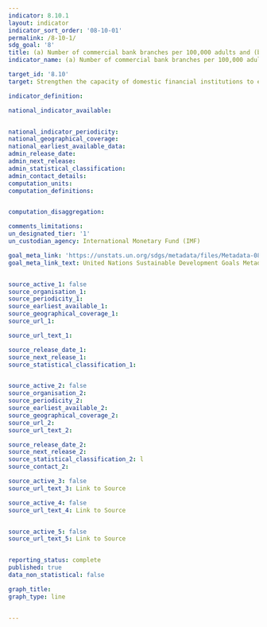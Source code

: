 ```yaml
---
indicator: 8.10.1
layout: indicator
indicator_sort_order: '08-10-01'
permalink: /8-10-1/
sdg_goal: '8'
title: (a) Number of commercial bank branches per 100,000 adults and (b) number of automated teller machines (ATMs) per 100,000 adults
indicator_name: (a) Number of commercial bank branches per 100,000 adults and (b) number of automated teller machines (ATMs) per 100,000 adults

target_id: '8.10'
target: Strengthen the capacity of domestic financial institutions to encourage and expand access to banking, insurance and financial services for all

indicator_definition:

national_indicator_available:


national_indicator_periodicity:
national_geographical_coverage:
national_earliest_available_data:
admin_release_date:
admin_next_release:
admin_statistical_classification:
admin_contact_details:
computation_units:
computation_definitions:


computation_disaggregation:

comments_limitations:
un_designated_tier: '1'
un_custodian_agency: International Monetary Fund (IMF)

goal_meta_link: 'https://unstats.un.org/sdgs/metadata/files/Metadata-08-10-01.pdf'
goal_meta_link_text: United Nations Sustainable Development Goals Metadata


source_active_1: false
source_organisation_1:
source_periodicity_1:
source_earliest_available_1:
source_geographical_coverage_1:
source_url_1:

source_url_text_1:

source_release_date_1:
source_next_release_1:
source_statistical_classification_1:


source_active_2: false
source_organisation_2:
source_periodicity_2:
source_earliest_available_2:
source_geographical_coverage_2:
source_url_2:
source_url_text_2:

source_release_date_2:
source_next_release_2:
source_statistical_classification_2: l
source_contact_2:

source_active_3: false
source_url_text_3: Link to Source

source_active_4: false
source_url_text_4: Link to Source


source_active_5: false
source_url_text_5: Link to Source


reporting_status: complete
published: true
data_non_statistical: false

graph_title:
graph_type: line


---
```

